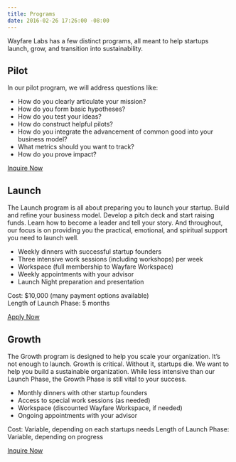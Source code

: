 ```yaml
---
title: Programs
date: 2016-02-26 17:26:00 -08:00
---
```


Wayfare Labs has a few distinct programs, all meant to help startups launch, grow, and transition into sustainability.

## Pilot
In our pilot program, we will address questions like:

* How do you clearly articulate your mission?
* How do you form basic hypotheses?
* How do you test your ideas?
* How do construct helpful pilots?
* How do you integrate the advancement of common good into your business model?
* What metrics should you want to track?
* How do you prove impact?

<a href="/contact" class="button huge">Inquire Now</a>


## Launch
The Launch program is all about preparing you to launch your startup. Build and refine your business model. Develop a pitch deck and start raising funds. Learn how to become a leader and tell your story. And throughout, our focus is on providing you the practical, emotional, and spiritual support you need to launch well.

* Weekly dinners with successful startup founders
* Three intensive work sessions (including workshops) per week
* Workspace (full membership to Wayfare Workspace)
* Weekly appointments with your advisor
* Launch Night preparation and presentation

Cost: $10,000 (many payment options available)  
Length of Launch Phase: 5 months

<a href="/apply" class="button huge">Apply Now</a>


## Growth
The Growth program is designed to help you scale your organization. It’s not enough to launch. Growth is critical. Without it, startups die. We want to help you build a sustainable organization. While less intensive than our Launch Phase, the Growth Phase is still vital to your success.

* Monthly dinners with other startup founders
* Access to special work sessions (as needed)
* Workspace (discounted Wayfare Workspace, if needed)
* Ongoing appointments with your advisor

Cost: Variable, depending on each startups needs
Length of Launch Phase: Variable, depending on progress

<a href="/contact" class="button huge">Inquire Now</a>
